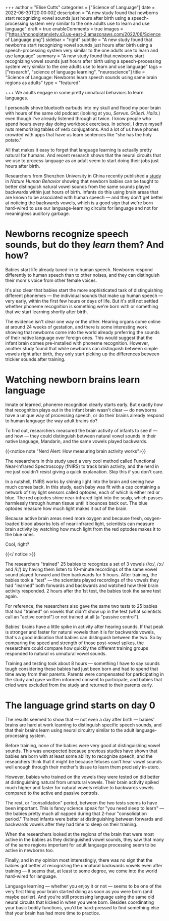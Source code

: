 +++
author = "Elise Cutts"
categories = ["Science of Language"]
date = 2022-06-30T20:00:00Z
description = "A new study found that newborns start recognizing vowel sounds just hours after birth using a speech-processing system very similar to the one adults use to learn and use language"
draft = true
enableComments = true
images = ["https://monoglotanxiety.s3.us-east-2.amazonaws.com/2022/06/Science of Language.png"]
sidebar = "right"
subtitle = "A new study found that newborns start recognizing vowel sounds just hours after birth using a speech-processing system very similar to the one adults use to learn and use language"
summary = "A new study found that newborns start recognizing vowel sounds just hours after birth using a speech-processing system very similar to the one adults use to learn and use language"
tags = ["research", "science of language learning", "neuroscience"]
title = "Science of Language: Newborns learn speech sounds using same brain regions as adults"
type = "featured"

+++
We adults engage in some pretty unnatural behaviors to learn languages.

I personally shove bluetooth earbuds into my skull and flood my poor brain with hours of the same old podcast (looking at you, _Servus. Grüezi. Hallo._) even though I've already listened through at twice. I know people who spend hours every day doing workbook exercises. In school, I drove myself nuts memorizing tables of verb conjugations. And a lot of us have phones crowded with apps that have us learn sentences like "she has the holy potato."

All that makes it easy to forget that language learning is actually pretty natural for humans. And recent research shows that the neural circuits that we use to process language as an adult seem to start doing their jobs just hours after birth.

Researchers from Shenzhen University in China recently published a [study](https://www.nature.com/articles/s41562-022-01368-w) in _Nature Human Behavior_ showing that newborn babies can be taught to better distinguish natural vowel sounds from the same sounds played backwards within just hours of birth. Infants do this using brain areas that are known to be associated with human speech — and they don't get better at noticing the backwards vowels, which is a good sign that we're born hard-wired to use our language-learning circuits for language and not for meaningless auditory garbage.

# Newborns recognize speech  sounds, but do they _learn_ them? And how?

Babies start life already tuned-in to human speech. Newborns respond differently to human speech than to other noises, and they can distinguish their mom's voice from other female voices.

It's also clear that babies start the more sophisticated task of distinguishing different phonemes — the individual sounds that make up human speech — very early, within the first few hours or days of life. But it's still not settled whether phoneme recognition is something we're born with or something that we start learning shortly after birth.

The evidence isn't clear one way or the other. Hearing organs come online at around 24 weeks of gestation, and there is some interesting work showing that newborns come into the world already preferring the sounds of their native language over foreign ones. This would suggest that the infant brain comes pre-installed with phoneme recognition. However, another study found that while newborns can distinguish between simple vowels right after birth, they only start picking up the differences between trickier sounds after training.

# Watching newborn brains learn language

Innate or learned, phoneme recognition clearly starts early. But exactly _how_ that recognition plays out in the infant brain wasn't clear — do newborns have a unique way of processing speech, or do their brains already respond to human language the way adult brains do?

To find out, researchers measured the brain activity of infants to see if — and how — they could distinguish between natural vowel sounds in their native language, Mandarin, and the same vowels played backwards.

{{<notice note "Nerd Alert: How measuring brain activity works">}}

The researchers in this study used a very cool method called Functional Near-Infrared Spectroscopy (fNIRS) to track brain activity, and the nerd in me just couldn't resist giving a quick explanation. Skip this if you don't care.

In a nutshell, fNIRS works by shining light into the brain and seeing how much comes back. In this study, each baby was fit with a cap containing a network of tiny light sensors called optodes, each of which is either red or blue. The red optodes shine near-infrared light into the scalp, which passes harmlessly through human tissue until it bounces back out. The blue optodes measure how much light makes it out of the brain.

Because active brain areas need more oxygen and because fresh, oxygen-loaded blood absorbs lots of near-infrared light, scientists can measure brain activity by watching how much light from the red optodes makes it to the blue ones.

Cool, right?

{{</ notice  >}}

The researchers "trained" 25 babies to recognize a set of 3 vowels (/ɑː/, /ɔː/ and /iː/) by having them listen to 10-minute recordings of the same vowel sound played forward and then backwards for 5 hours. After training, the babies took a "test" — the scientists played recordings of the vowels they had "learned" both forwards and backwards and watched how their brain activity responded. 2 hours after the 1st test, the babies took the same test again.

For reference, the researchers also gave the same two tests to 25 babies that had "trained" on vowels that didn't show up in the test (what scientists call an "active control") or not trained at all (a "passive control").

Babies' brains have a little spike in activity after hearing sounds. If that peak is stronger and faster for natural vowels than it is for backwards vowels, that's a good indication that babies can distinguish between the two. So by comparing the speed and strength of those post-vowel spikes, the researchers could compare how quickly the different training groups responded to natural vs unnatural vowel sounds.

Training and testing took about 8 hours — something I have to say sounds tough considering these babies had just been born and had to spend that time away from their parents. Parents were compensated for participating in the study and gave written informed consent to participate, and babies that cried were excluded from the study and returned to their parents early.

# The language grind starts on day 0

The results seemed to show that — not even a day after birth — babies' brains are hard at work learning to distinguish specific speech sounds, and that their brains learn using neural circuitry similar to the adult language-processing system.

Before training, none of the babies were very good at distinguishing vowel sounds. This was unexpected because previous studies have shown that babies are born with at least some ability to recognize speech, and the researchers think that it might be because fetuses can't hear vowel sounds well enough through their mother's tissue to learn them precisely in-utero.

However, babies who trained on the vowels they were tested on did better at distinguishing natural from unnatural vowels. Their brain activity spiked much higher and faster for natural vowels relative to backwards vowels compared to the active and passive controls.

The rest, or "consolidation" period, between the two tests seems to have been important. This is fancy science speak for "you need sleep to learn" — the babies pretty much all napped during that 2-hour "consolidation period." Trained infants were better at distinguishing between forwards and backwards vowels after they had time to sleep on their training.

When the researchers looked at the regions of the brain that were most active in the babies as they distinguished vowel sounds, they saw that many of the same regions important for adult language processing seem to be active in newborns too.

Finally, and in my opinion most interestingly, there was no sign that the babies got better at recognizing the unnatural backwards vowels even after training — it seems that, at least to some degree, we come into the world hard-wired for language.

Language learning — whether you enjoy it or not — seems to be one of the very first thing your brain started doing as soon as you were born (and maybe earlier). And you're still processing language using the same old neural circuits that kicked in when you were born. Besides coordinating your basic bodily functions, you'd be hard-pressed to find something else that your brain has had more time to practice.